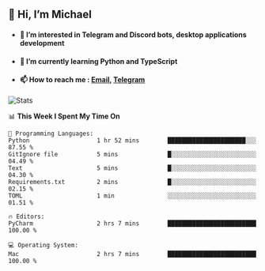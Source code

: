 ## 👋 Hi, I’m Michael
- #### 👀 I’m interested in Telegram and Discord bots, desktop applications development
- #### 🌱 I’m currently learning Python and TypeScript
- #### 📫 How to reach me : [Email](mailto:misha@kurapov.ru), [Telegram](https://t.me/mkurapov)

![Stats](https://github-readme-stats.vercel.app/api?username=krpff&show_icons=true&theme=github_dark&hide_border=true&hide=issues&count_private=true&layout=compact)


<!--START_SECTION:waka-->
📊 **This Week I Spent My Time On** 

```text
💬 Programming Languages: 
Python                   1 hr 52 mins        ██████████████████████░░░   87.55 % 
GitIgnore file           5 mins              █░░░░░░░░░░░░░░░░░░░░░░░░   04.49 % 
Text                     5 mins              █░░░░░░░░░░░░░░░░░░░░░░░░   04.30 % 
Requirements.txt         2 mins              █░░░░░░░░░░░░░░░░░░░░░░░░   02.15 % 
TOML                     1 min               ░░░░░░░░░░░░░░░░░░░░░░░░░   01.51 % 

🔥 Editors: 
PyCharm                  2 hrs 7 mins        █████████████████████████   100.00 % 

💻 Operating System: 
Mac                      2 hrs 7 mins        █████████████████████████   100.00 % 
```


<!--END_SECTION:waka-->
